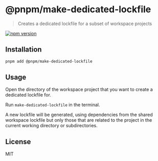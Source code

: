 # @pnpm/make-dedicated-lockfile

> Creates a dedicated lockfile for a subset of workspace projects

[![npm version](https://img.shields.io/npm/v/@pnpm/make-dedicated-lockfile.svg)](https://www.npmjs.com/package/@pnpm/make-dedicated-lockfile)

## Installation

```sh
pnpm add @pnpm/make-dedicated-lockfile
```

## Usage

Open the directory of the workspace project that you want to create a dedicated lockfile for.

Run `make-dedicated-lockfile` in the terminal.

A new lockfile will be generated, using dependencies from the shared workspace lockfile but
only those that are related to the project in the current working directory or subdirectories.

## License

MIT

